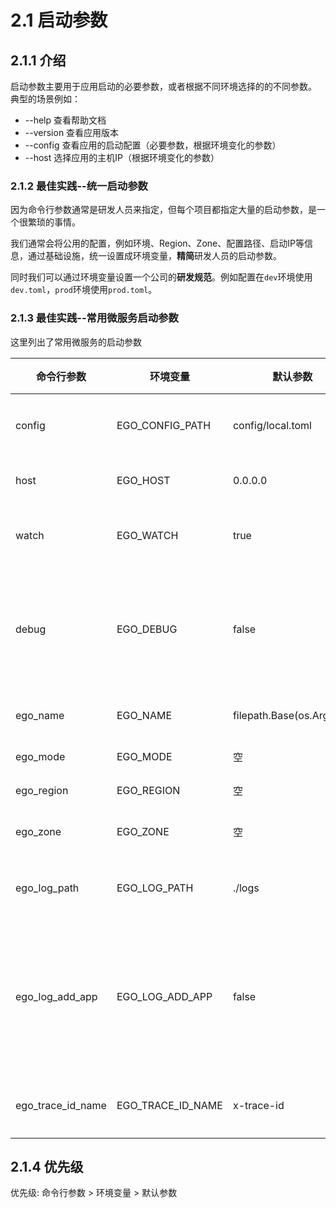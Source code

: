 # 2.1 启动参数
## 2.1.1 介绍
启动参数主要用于应用启动的必要参数，或者根据不同环境选择的的不同参数。
典型的场景例如：
* --help 查看帮助文档
* --version 查看应用版本
* --config 查看应用的启动配置（必要参数，根据环境变化的参数）
* --host 选择应用的主机IP（根据环境变化的参数）

### 2.1.2 最佳实践--统一启动参数
因为命令行参数通常是研发人员来指定，但每个项目都指定大量的启动参数，是一个很繁琐的事情。

我们通常会将公用的配置，例如环境、Region、Zone、配置路径、启动IP等信息，通过基础设施，统一设置成环境变量，**精简**研发人员的启动参数。

同时我们可以通过环境变量设置一个公司的**研发规范**。例如配置在``dev``环境使用``dev.toml``，``prod``环境使用``prod.toml``。

### 2.1.3 最佳实践--常用微服务启动参数
这里列出了常用微服务的启动参数

|命令行参数|环境变量|默认参数| 描述 |
| --- | --- | --- |--- |
|config|EGO_CONFIG_PATH|config/local.toml| 配置路径|
|host|EGO_HOST|0.0.0.0| 启动IP|
|watch|EGO_WATCH|true| 默认监听|
|debug|EGO_DEBUG|false| 是否开启调试模式 |
|ego_name|EGO_NAME|filepath.Base(os.Args[0])| 应用名|
|ego_mode|EGO_MODE|空| 环境 |
|ego_region|EGO_REGION|空| 地区 |
|ego_zone|EGO_ZONE|空| 可用区 |
|ego_log_path|EGO_LOG_PATH|./logs| 配置路径 |
|ego_log_add_app|EGO_LOG_ADD_APP|false| 日志里是否添加应用名 |
|ego_trace_id_name|EGO_TRACE_ID_NAME|x-trace-id| 链路名称 |

## 2.1.4 优先级
优先级: 命令行参数 > 环境变量 > 默认参数





